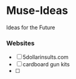 # Muse-Ideas
Ideas for the Future
### Websites
- [ ] 5dollarinsults.com
- [ ] cardboard gun kits
- [ ] 
